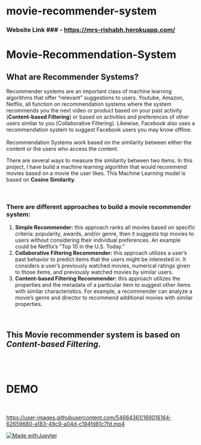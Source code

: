 # movie-recommender-system

### Website Link ### - https://mrs-rishabh.herokuapp.com/
# Movie-Recommendation-System

## What are Recommender Systems?

Recommender systems are an important class of machine learning algorithms that offer “relevant” suggestions to users. Youtube, Amazon, Netflix, all function on recommendation systems where the system recommends you the next video or product based on your past activity (**Content-based Filtering**) or based on activities and preferences of other users similar to you (Collaborative Filtering). Likewise, Facebook also uses a recommendation system to suggest Facebook users you may know offline.
<br><br>
Recommendation Systems work based on the similarity between either the content or the users who access the content.
<br>

There are several ways to measure the similarity between two items. In this project, I have build a machine learning algorithm that would recommend movies based on a movie the user likes. This Machine Learning model is based on **Cosine Similarity**.

<br>

### There are different approaches to build a movie recommender system:

1. **Simple Recommender:** this approach ranks all movies based on specific criteria: popularity, awards, and/or genre, then it suggests top movies to users without considering their individual preferences. An example could be Netflix’s “Top 10 in the U.S. Today.”
2. **Collaborative Filtering Recommender:** this approach utilizes a user’s past behavior to predict items that the users might be interested in. It considers a user’s previously watched movies, numerical ratings given to those items, and previously watched movies by similar users.
3. **Content-based Filtering Recommender:** this approach utilizes the properties and the metadata of a particular item to suggest other items with similar characteristics. For example, a recommender can analyze a movie’s genre and director to recommend additional movies with similar properties.

<br>

## This Movie recommender system is based on **_Content-based Filtering_**.

<br><br>

# DEMO
<br>

https://user-images.githubusercontent.com/54664361/169016164-62659680-a183-49c9-a04d-c194fd81c7fd.mp4


[![Made withJupyter](https://img.shields.io/badge/Made%20with-Jupyter-orange?style=for-the-badge&logo=Jupyter)](https://jupyter.org/try)

<br>
